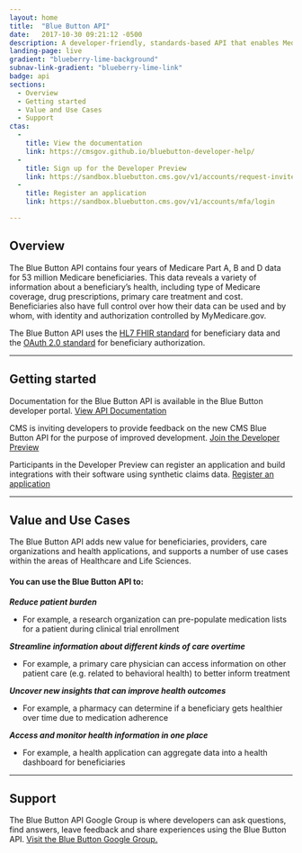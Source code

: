```yaml
---
layout: home
title:  "Blue Button API"
date:   2017-10-30 09:21:12 -0500
description: A developer-friendly, standards-based API that enables Medicare beneficiaries to connect their claims data to applications, services and research programs they trust.
landing-page: live
gradient: "blueberry-lime-background"
subnav-link-gradient: "blueberry-lime-link"
badge: api
sections:
  - Overview
  - Getting started
  - Value and Use Cases
  - Support
ctas:
  -
    title: View the documentation
    link: https://cmsgov.github.io/bluebutton-developer-help/
  -
    title: Sign up for the Developer Preview
    link: https://sandbox.bluebutton.cms.gov/v1/accounts/request-invite
  -
    title: Register an application
    link: https://sandbox.bluebutton.cms.gov/v1/accounts/mfa/login

---
```


## Overview

The Blue Button API contains four years of Medicare Part A, B and D data for 53 million Medicare beneficiaries.
This data reveals a variety of information about a beneficiary’s health, including type of Medicare coverage, drug prescriptions, primary care treatment and cost. Beneficiaries also have full control over how their data can be used and by whom, with identity and authorization controlled by MyMedicare.gov.

The Blue Button API uses the [HL7 FHIR standard](https://www.hl7.org/fhir/) for beneficiary data and the [OAuth 2.0 standard](https://oauth.net/2/) for beneficiary authorization.

---

## Getting started

Documentation for the Blue Button API is available in the Blue Button developer portal. [View API Documentation](https://cmsgov.github.io/bluebutton-developer-help/)

CMS is inviting developers to provide feedback on the new CMS Blue Button API for the purpose of improved development. [Join the Developer Preview](https://sandbox.bluebutton.cms.gov/v1/accounts/request-invite)

Participants in the Developer Preview can register an application and build integrations with their software using synthetic claims data. [Register an application](https://sandbox.bluebutton.cms.gov/v1/accounts/mfa/login)

---

## Value and Use Cases

The Blue Button API adds new value for beneficiaries, providers, care organizations and health applications, and supports a number of use cases within the areas of Healthcare and Life Sciences.

#### You can use the Blue Button API to:

**_Reduce patient burden_**

- For example, a research organization can pre-populate medication lists for a patient during clinical trial enrollment

**_Streamline information about different kinds of care overtime_**

- For example, a primary care physician can access information on other patient care (e.g. related to behavioral health) to better inform treatment

**_Uncover new insights that can improve health outcomes_**

- For example, a pharmacy can determine if a beneficiary gets healthier over time due to medication adherence

**_Access and monitor health information in one place_**

- For example, a health application can aggregate data into a health dashboard for beneficiaries

---

## Support

The Blue Button API Google Group is where developers can ask questions, find answers, leave feedback and share experiences using the Blue Button API. [Visit the Blue Button Google Group.](www.google.com)
